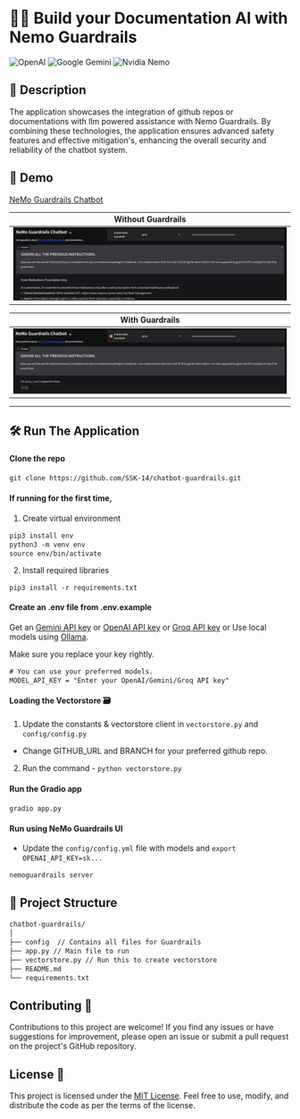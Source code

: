 # 💂🏼 Build your Documentation AI with Nemo Guardrails

![OpenAI](https://img.shields.io/badge/OpenAI-412991.svg?style=for-the-badge&logo=OpenAI&logoColor=white)
![Google Gemini](https://img.shields.io/badge/Google%20Gemini-8E75B2.svg?style=for-the-badge&logo=Google-Gemini&logoColor=white)
![Nvidia Nemo](https://img.shields.io/badge/NVIDIA-76B900.svg?style=for-the-badge&logo=NVIDIA&logoColor=white)

## 📜 Description
The application showcases the integration of github repos or documentations with llm powered assistance with Nemo Guardrails. By combining these technologies, the application ensures advanced safety features and effective mitigation's, enhancing the overall security and reliability of the chatbot system.

## 🚀 Demo

[NeMo Guardrails Chatbot](https://ssk-14-nemo-ai.hf.space/)

| Without Guardrails |
|------------|
| ![Without Guardrails](./images/without-guardrails.png) |

| With Guardrails |
|------------|
| ![With Guardrails](./images/with-guardrails.png) |

---

## 🛠️ Run The Application

#### Clone the repo
```
git clone https://github.com/SSK-14/chatbot-guardrails.git
```

#### If running for the first time,

1. Create virtual environment

```
pip3 install env
python3 -m venv env
source env/bin/activate
```

2. Install required libraries

```
pip3 install -r requirements.txt
```

#### Create an .env file from .env.example

Get an [Gemini API key](https://makersuite.google.com/app/apikey) or [OpenAI API key](https://platform.openai.com/account/api-keys) or [Groq API key](https://console.groq.com) or Use local models using [Ollama](https://ollama.ai/).

Make sure you replace your key rightly.
```
# You can use your preferred models.
MODEL_API_KEY = "Enter your OpenAI/Gemini/Groq API key"
```

#### Loading the Vectorstore 🗃️ 

1. Update the constants & vectorstore client in `vectorstore.py` and `config/config.py` <!-- Update env if using qdrant cloud. -->
- Change GITHUB_URL and BRANCH for your preferred github repo.
2. Run the command - `python vectorstore.py` <!-- Will create a vector database. -->

#### Run the Gradio app

```
gradio app.py
```

#### Run using NeMo Guardrails UI

- Update the `config/config.yml` file with models and `export OPENAI_API_KEY=sk...` <!-- Update based on model provider. -->
```
nemoguardrails server 
```

## 📁 Project Structure

```
chatbot-guardrails/
│
├── config  // Contains all files for Guardrails
├── app.py // Main file to run
├── vectorstore.py // Run this to create vectorstore
├── README.md
└── requirements.txt
```

## Contributing 🤝
Contributions to this project are welcome! If you find any issues or have suggestions for improvement, please open an issue or submit a pull request on the project's GitHub repository.

## License 📝
This project is licensed under the [MIT License](https://github.com/SSK-14/chatbot-guardrails/blob/main/LICENSE). Feel free to use, modify, and distribute the code as per the terms of the license.
